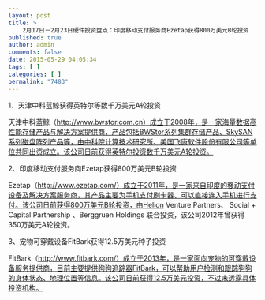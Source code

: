 ```yaml
---
layout: post
title: >
    2月17日－2月23日硬件投资盘点：印度移动支付服务商Ezetap获得800万美元B轮投资
published: true
author: admin
comments: false
date: 2015-05-29 04:05:34
tags: [ ]
categories: [ ]
permalink: "7483"
---
```



1、天津中科蓝鲸获得英特尔等数千万美元A轮投资

天津中科蓝鲸（http://www.bwstor.com.cn）成立于2008年，是一家海量数据高性能存储产品与解决方案提供商，产品包括BWStor系列集群存储产品、SkySAN系列磁盘阵列产品等，由中科院计算技术研究所、美国飞康软件股份有限公司等单位共同出资成立。该公司日前获得英特尔投资数千万美元A轮投资。

2、印度移动支付服务商Ezetap获得800万美元B轮投资

Ezetap（http://www.ezetap.com/）成立于2011年，是一家来自印度的移动支付设备及解决方案服务商，其产品主要为手机支付刷卡器、可以直接连入手机进行支付。该公司日前获得800万美元B轮投资，由Helion Venture Partners、 Social + Capital Partnership 、Berggruen Holdings 联合投资，该公司2012年曾获得350万美元A轮投资。

3、宠物可穿戴设备FitBark获得12.5万美元种子投资

FitBark（http://www.fitbark.com/）成立于2013年，是一家面向宠物的可穿戴设备服务提供商，目前主要提供狗狗追踪器FitBark，可以帮助用户检测和跟踪狗狗的身体状态、地理位置等信息。该公司日前获得12.5万美元投资，不过未透露具体投资机构。